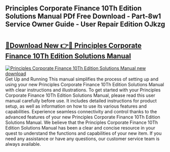## Principles Corporate Finance 10Th Edition Solutions Manual PDf Free Download - Part-8w1 Service Owner Guide - User Repair Edition OJkzg

# <h2><a href="http://bc47944.oget.top/?id=Principles+Corporate+Finance+10Th+Edition+Solutions+Manual">🔗Download New 👉🔴 Principles Corporate Finance 10Th Edition Solutions Manual</a></h2>

[![Principles Corporate Finance 10Th Edition Solutions Manual new download](https://i.imgur.com/5g1atiW.png)](http://bc47944.oget.top/?id=Principles+Corporate+Finance+10Th+Edition+Solutions+Manual)
Get Up and Running This manual simplifies the process of setting up and using your new Principles Corporate Finance 10Th Edition Solutions Manual with clear instructions and illustrations. To get started with your Principles Corporate Finance 10Th Edition Solutions Manual, please read this user manual carefully before use. It includes detailed instructions for product setup, as well as information on how to use its various features and capabilities. Experience seamless connectivity and control thanks to the advanced features of your new Principles Corporate Finance 10Th Edition Solutions Manual. We believe that the Principles Corporate Finance 10Th Edition Solutions Manual has been a clear and concise resource in your quest to understand the functions and capabilities of your new item. If you need any assistance or have any questions, our customer service team is always available.
